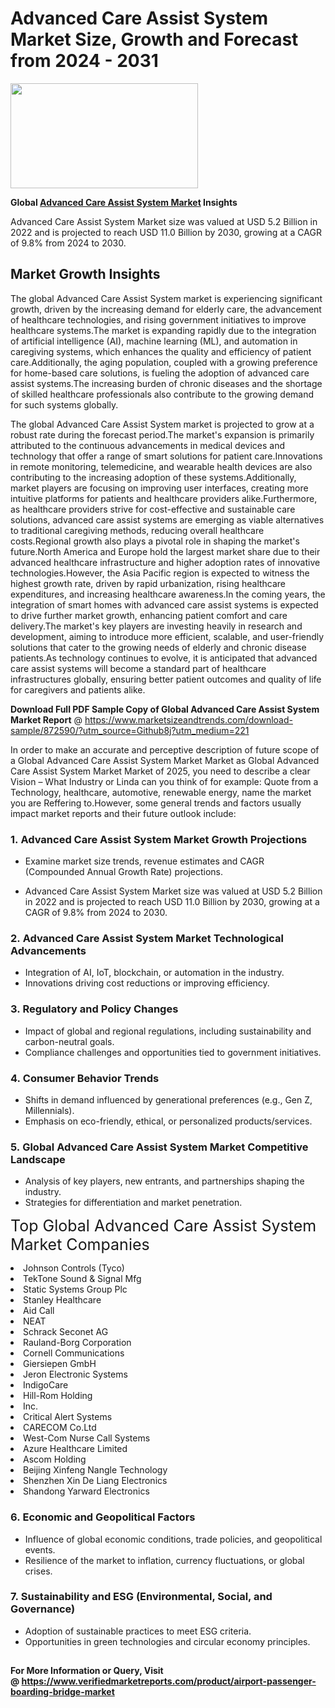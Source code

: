 <H1>Advanced Care Assist System Market Size, Growth and Forecast from 2024 - 2031</H1><img class="aligncenter size-medium wp-image-584254" src="https://thirdeyenews.in/wp-content/uploads/2024/09/Global-Market-Research-300x168.jpeg" alt="" width="300" height="168" /><p><strong>Global&nbsp;<a href="https://www.marketsizeandtrends.com/download-sample/872590/?utm_source=Github8j?utm_medium=221">Advanced Care Assist System Market</a> Insights</strong></p><p>Advanced Care Assist System Market size was valued at USD 5.2 Billion in 2022 and is projected to reach USD 11.0 Billion by 2030, growing at a CAGR of 9.8% from 2024 to 2030.</p><p><h2>Market Growth Insights</h2> <p>The global Advanced Care Assist System market is experiencing significant growth, driven by the increasing demand for elderly care, the advancement of healthcare technologies, and rising government initiatives to improve healthcare systems.The market is expanding rapidly due to the integration of artificial intelligence (AI), machine learning (ML), and automation in caregiving systems, which enhances the quality and efficiency of patient care.Additionally, the aging population, coupled with a growing preference for home-based care solutions, is fueling the adoption of advanced care assist systems.The increasing burden of chronic diseases and the shortage of skilled healthcare professionals also contribute to the growing demand for such systems globally.</p> <p>The global Advanced Care Assist System market is projected to grow at a robust rate during the forecast period.The market's expansion is primarily attributed to the continuous advancements in medical devices and technology that offer a range of smart solutions for patient care.Innovations in remote monitoring, telemedicine, and wearable health devices are also contributing to the increasing adoption of these systems.Additionally, market players are focusing on improving user interfaces, creating more intuitive platforms for patients and healthcare providers alike.Furthermore, as healthcare providers strive for cost-effective and sustainable care solutions, advanced care assist systems are emerging as viable alternatives to traditional caregiving methods, reducing overall healthcare costs.Regional growth also plays a pivotal role in shaping the market's future.North America and Europe hold the largest market share due to their advanced healthcare infrastructure and higher adoption rates of innovative technologies.However, the Asia Pacific region is expected to witness the highest growth rate, driven by rapid urbanization, rising healthcare expenditures, and increasing healthcare awareness.In the coming years, the integration of smart homes with advanced care assist systems is expected to drive further market growth, enhancing patient comfort and care delivery.The market's key players are investing heavily in research and development, aiming to introduce more efficient, scalable, and user-friendly solutions that cater to the growing needs of elderly and chronic disease patients.As technology continues to evolve, it is anticipated that advanced care assist systems will become a standard part of healthcare infrastructures globally, ensuring better patient outcomes and quality of life for caregivers and patients alike.</p> <p><span class=""><strong>Download Full PDF Sample Copy of Global Advanced Care Assist System Market Report</strong> @ <a href="https://www.marketsizeandtrends.com/download-sample/872590/?utm_source=Github8j?utm_medium=221" target="_blank">https://www.marketsizeandtrends.com/download-sample/872590/?utm_source=Github8j?utm_medium=221</a></span></p><p>In order to make an accurate and perceptive description of future scope of a Global&nbsp;Advanced Care Assist System Market Market as Global&nbsp;Advanced Care Assist System Market Market of 2025, you need to describe a clear Vision &ndash; What Industry or Linda can you think of for example: Quote from a Technology, healthcare, automotive, renewable energy, name the market you are Reffering to.However, some general trends and factors usually impact market reports and their future outlook include:</p><h3>1.&nbsp;<strong>Advanced Care Assist System Market Growth Projections</strong></h3><ul><li>Examine market size trends, revenue estimates and CAGR (Compounded Annual Growth Rate) projections.</li><li><p>Advanced Care Assist System Market size was valued at USD 5.2 Billion in 2022 and is projected to reach USD 11.0 Billion by 2030, growing at a CAGR of 9.8% from 2024 to 2030.</p></li></ul><h3>2.&nbsp;<strong>Advanced Care Assist System Market Technological Advancements</strong></h3><ul><li>Integration of AI, IoT, blockchain, or automation in the industry.</li><li>Innovations driving cost reductions or improving efficiency.</li></ul><h3>3.&nbsp;<strong>Regulatory and Policy Changes</strong></h3><ul><li>Impact of global and regional regulations, including sustainability and carbon-neutral goals.</li><li>Compliance challenges and opportunities tied to government initiatives.</li></ul><h3>4.&nbsp;<strong>Consumer Behavior Trends</strong></h3><ul><li>Shifts in demand influenced by generational preferences (e.g., Gen Z, Millennials).</li><li>Emphasis on eco-friendly, ethical, or personalized products/services.</li></ul><h3>5.&nbsp;<strong>Global Advanced Care Assist System Market Competitive Landscape</strong></h3><ul><li>Analysis of key players, new entrants, and partnerships shaping the industry.</li><li>Strategies for differentiation and market penetration.</li></ul><p data-pm-slice="1 1 []"><span style="color: inherit; font-family: inherit; font-size: 25px;">Top Global Advanced Care Assist System Market Companies</span></p><div class="" data-test-id=""><p><li>Johnson Controls (Tyco)</li><li> TekTone Sound & Signal Mfg</li><li> Static Systems Group Plc</li><li> Stanley Healthcare</li><li> Aid Call</li><li> NEAT</li><li> Schrack Seconet AG</li><li> Rauland-Borg Corporation</li><li> Cornell Communications</li><li> Giersiepen GmbH</li><li> Jeron Electronic Systems</li><li> IndigoCare</li><li> Hill-Rom Holding</li><li> Inc.</li><li> Critical Alert Systems</li><li> CARECOM Co.Ltd</li><li> West-Com Nurse Call Systems</li><li> Azure Healthcare Limited</li><li> Ascom Holding</li><li> Beijing Xinfeng Nangle Technology</li><li> Shenzhen Xin De Liang Electronics</li><li> Shandong Yarward Electronics</li></p></div><h3>6.&nbsp;<strong>Economic and Geopolitical Factors</strong></h3><ul><li>Influence of global economic conditions, trade policies, and geopolitical events.</li><li>Resilience of the market to inflation, currency fluctuations, or global crises.</li></ul><h3>7.&nbsp;<strong>Sustainability and ESG (Environmental, Social, and Governance)</strong></h3><ul><li>Adoption of sustainable practices to meet ESG criteria.</li><li>Opportunities in green technologies and circular economy principles.</li></ul><h2><strong style="font-size: 14px;">For More Information or Query, Visit @&nbsp;</strong><a style="background-color: #ffffff; font-size: 14px;" href="https://www.marketsizeandtrends.com/report/advanced-care-assist-system-market/" target="_blank">https://www.verifiedmarketreports.com/product/airport-passenger-boarding-bridge-market</a></h2>